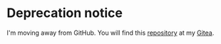 # Deprecation notice

I'm moving away from GitHub. You will find this [repository](https://git.c-r-t.tk/crt0mega/asus-wmi-sensors-dkms) at my [Gitea](https://git.c-r-t.tk/crt0mega).
